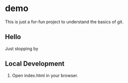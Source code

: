 # demo

This is just a for-fun project to understand the basics of git.

## Hello

Just stopping by

## Local Development

1. Open index.html in your browser.

